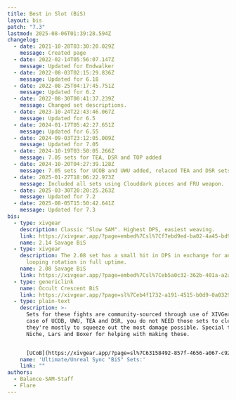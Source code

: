 ```yaml
---
title: Best in Slot (BiS)
layout: bis
patch: "7.3"
lastmod: 2025-08-06T01:39:28.594Z
changelog:
  - date: 2021-10-28T03:30:20.029Z
    message: Created page
  - date: 2022-02-14T05:56:07.147Z
    message: Updated for Endwalker
  - date: 2022-08-03T02:15:29.836Z
    message: Updated for 6.18
  - date: 2022-08-25T04:17:45.751Z
    message: Updated for 6.2
  - date: 2022-08-30T00:41:37.239Z
    message: Changed set descriptions.
  - date: 2023-10-24T22:43:46.067Z
    message: Updated for 6.5
  - date: 2024-01-17T05:42:27.651Z
    message: Updated for 6.55
  - date: 2024-09-03T23:12:05.009Z
    message: Updated for 7.05
  - date: 2024-10-19T03:50:05.266Z
    message: 7.05 sets for TEA, DSR and TOP added
  - date: 2024-10-20T04:27:39.128Z
    message: 7.05 sets for UCOB and UWU added, relaced TEA and DSR sets
  - date: 2025-01-27T18:06:22.973Z
    message: Included all sets using Clouddark pieces and FRU weapon.
  - date: 2025-03-30T20:20:25.263Z
    message: Updated for 7.2
  - date: 2025-08-05T15:50:42.641Z
    message: Updated for 7.3
bis:
  - type: xivgear
    description: Classic "Slow SAM". Highest DPS, easiest weaving.
    link: https://xivgear.app/?page=embed%7Csl%7Cf7ebd9ed-ba02-4a45-bd9f-e73a945f22ef
    name: 2.14 Savage BiS
  - type: xivgear
    description: The 2.08 set has a small hit in DPS in exchange for an easier
      looping rotation in full uptime.
    name: 2.08 Savage BiS
    link: https://xivgear.app/?page=embed%7Csl%7Ceb5a0c32-362b-401a-a2a7-cd3ea1178184
  - type: genericlink
    name: Occult Crescent BiS
    link: https://xivgear.app/?page=sl%7Ceb4f1732-a191-4515-b0d9-0a032953551a
  - type: plain-text
    description: >-
      Sets for these fights are community-sourced through use of XIVGear. In the
      case of UCOB, UWU, TEA and DSR, you do not NEED those sets to clear -
      they're mostly to squeeze out the most damage possible. Special thanks to
      Niche, Lars and Boxer for helping with making these.


      [UCoB](https://xivgear.app/?page=sl%7C63158492-857f-4656-a067-c9294c341606) | [UWU](https://xivgear.app/?page=sl%7C41ebbdad-484c-4a6e-a146-4e187a322ea9) | [TEA](https://xivgear.app/?page=sl%7Cd28b5387-785e-4b7f-a85c-ebe3bcd8a0c3) | [DSR](https://xivgear.app/?page=sl%7Ce1869fb8-be98-41da-baf5-f27d2b94472a) | [TOP](https://xivgear.app/?page=sl%7C3b86e3ce-871e-4f27-9354-ab98dba835dc) | [FRU](https://xivgear.app/?page=sl%7Cdf3e45d1-55d1-4bf9-a378-556f3685621e)
    name: 'Ultimate/Unreal Sync "BiS" Sets:'
    link: ""
authors:
  - Balance-SAM-Staff
  - Flare
---
```


